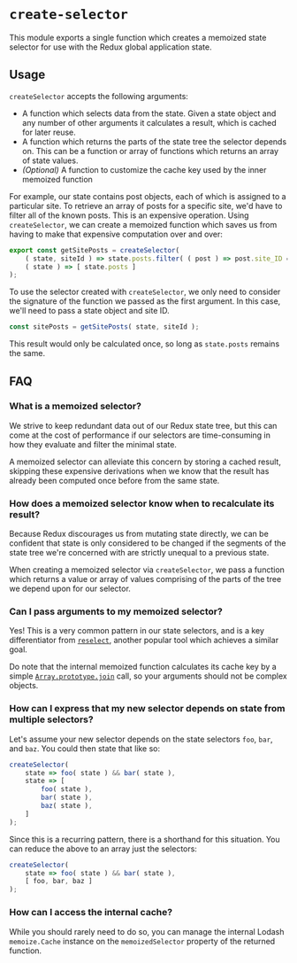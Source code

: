 # `create-selector`

This module exports a single function which creates a memoized state selector for use with the Redux global application state.

## Usage

`createSelector` accepts the following arguments:

- A function which selects data from the state. Given a state object and any number of other arguments it calculates a result, which is cached for later reuse.
- A function which returns the parts of the state tree the selector depends on. This can be a function or array of functions which returns an array of state values.
- _(Optional)_ A function to customize the cache key used by the inner memoized function

For example, our state contains post objects, each of which is assigned to a particular site. To retrieve an array of posts for a specific site, we'd have to filter all of the known posts. This is an expensive operation. Using `createSelector`, we can create a memoized function which saves us from having to make that expensive computation over and over:

```js
export const getSitePosts = createSelector(
	( state, siteId ) => state.posts.filter( ( post ) => post.site_ID === siteId ),
	( state ) => [ state.posts ]
);
```

To use the selector created with `createSelector`, we only need to consider the signature of the function we passed as the first argument. In this case, we'll need to pass a state object and site ID.

```js
const sitePosts = getSitePosts( state, siteId );
```

This result would only be calculated once, so long as `state.posts` remains the same.

## FAQ

### What is a memoized selector?

We strive to keep redundant data out of our Redux state tree, but this can come at the cost of performance if our selectors are time-consuming in how they evaluate and filter the minimal state.

A memoized selector can alleviate this concern by storing a cached result, skipping these expensive derivations when we know that the result has already been computed once before from the same state.

### How does a memoized selector know when to recalculate its result?

Because Redux discourages us from mutating state directly, we can be confident that state is only considered to be changed if the segments of the state tree we're concerned with are strictly unequal to a previous state.

When creating a memoized selector via `createSelector`, we pass a function which returns a value or array of values comprising of the parts of the tree we depend upon for our selector.

### Can I pass arguments to my memoized selector?

Yes! This is a very common pattern in our state selectors, and is a key differentiator from [`reselect`](https://github.com/reactjs/reselect), another popular tool which achieves a similar goal.

Do note that the internal memoized function calculates its cache key by a simple [`Array.prototype.join`](https://developer.mozilla.org/en-US/docs/Web/JavaScript/Reference/Global_Objects/Array/join) call, so your arguments should not be complex objects.

### How can I express that my new selector depends on state from multiple selectors?

Let's assume your new selector depends on the state selectors `foo`, `bar`, and `baz`. You could then state that like so:

```js
createSelector(
    state => foo( state ) && bar( state ),
    state => [
        foo( state ),
        bar( state ),
        baz( state ),
    ]
);
```

Since this is a recurring pattern, there is a shorthand for this situation. You can reduce the above to an array just the selectors:

```js
createSelector(
    state => foo( state ) && bar( state ),
    [ foo, bar, baz ]
);
```

### How can I access the internal cache?

While you should rarely need to do so, you can manage the internal Lodash `memoize.Cache` instance on the `memoizedSelector` property of the returned function.
